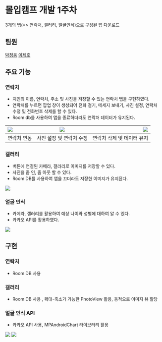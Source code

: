 # 몰입캠프 개발 1주차
3개의 탭(=> 연락처, 갤러리, 얼굴인식)으로 구성된 앱
[다운로드](https://drive.google.com/file/d/1nh6FZW_TQKxLDCSDft50oXQGyO7wimce/view?usp=sharing)

## 팀원
[박정웅](https://github.com/yeolia327)
[이제호](https://github.com/jhl8109)

## 주요 기능
### 연락처
- 지인의 이름, 연락처, 주소 및 사진을 저장할 수 있는 연락처 탭을 구현하였다.
- 연락처를 누르면 팝업 창이 생성되어 전화 걸기, 메세지 보내기, 사진 설정, 연락처 수정 및 전화번호 삭제를 할 수 있다.
- Room db를 사용하여 앱을 종료하더라도 연락처 데이터가 유지된다.

| <img src = "https://user-images.githubusercontent.com/77967396/147923683-42ad0323-a976-4675-ad6d-12a20926e477.gif"> |  <img src = "https://user-images.githubusercontent.com/77967396/147923980-682a7583-92e8-42c2-ae07-d95904272c86.gif"> |  <img src = "https://user-images.githubusercontent.com/77967396/147924183-8163ddf7-73fc-4c54-9ba4-67b449b164e4.gif"> |
|:--------|:--------:|--------:|
|<div align="center"> 연락처 연동 </div>| 사진 설정 및 연락처 수정 |<div align="center"> 연락처 삭제 및 데이터 유지 </div>|

### 갤러리
- 버튼에 연결된 카메라, 갤러리로 이미지를 저장할 수 있다.
- 사진을 줌 인, 줌 아웃 할 수 있다.
- Room DB를 사용하여 앱을 끄더라도 저장한 이미지가 유지된다.
<img src = "https://user-images.githubusercontent.com/78259314/147910507-8b14c590-3d01-4581-86e2-0263ef5f51fd.gif">

### 얼굴 인식
- 카메라, 갤러리를 활용하여 예상 나이와 성별에 대하여 알 수 있다.
- 카카오 API를 활용하였다.
<img src = "https://user-images.githubusercontent.com/78259314/147924680-32587166-c91a-4497-919c-6cbb9a86fc95.gif">

## 구현

### 연락처
- Room DB 사용 
### 갤러리
- Room DB 사용 , 확대-축소가 가능한 PhotoView 활용, 동적으로 이미지 뷰 할당
### 얼굴 인식 API
- 카카오 API 사용, MPAndroidChart 라이브러리 활용
<img src = "https://user-images.githubusercontent.com/78259314/148014471-7eab1430-9c09-403f-b5ef-eedf3d736bf2.png">
<img src = "https://user-images.githubusercontent.com/78259314/148014481-21591d51-16ea-4769-b230-1fd7835d62ff.png">

